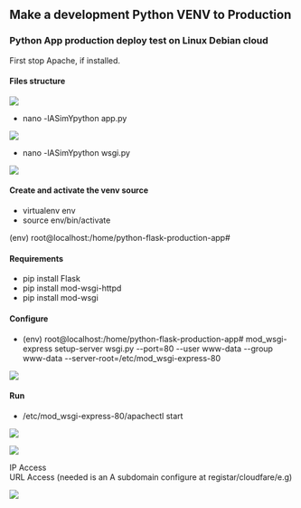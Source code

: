## Make a development Python VENV to Production

### Python App production deploy test on Linux Debian cloud

First stop Apache, if installed.

#### Files structure

![](https://user-images.githubusercontent.com/9384127/230894921-8a13d915-022e-4343-afbe-01009548ff83.png)

*   nano -lASimYpython app.py

![](https://user-images.githubusercontent.com/9384127/230911418-56db5b90-643b-4b4a-8b86-29c723b303e7.png)

*   nano -lASimYpython wsgi.py

![](https://user-images.githubusercontent.com/9384127/230911909-78a90717-b9ec-43e3-9e70-78244d76bb3c.png)

#### Create and activate the venv source

*   virtualenv env
*   source env/bin/activate

(env) root@localhost:/home/python-flask-production-app#

#### Requirements

*   pip install Flask
*   pip install mod-wsgi-httpd
*   pip install mod-wsgi

#### Configure

*   (env) root@localhost:/home/python-flask-production-app# mod\_wsgi-express setup-server wsgi.py --port=80 --user www-data --group www-data --server-root=/etc/mod\_wsgi-express-80

![](https://user-images.githubusercontent.com/9384127/230905418-11e82dbf-be28-4de3-8748-d8857eee2155.png)

#### Run

*   /etc/mod\_wsgi-express-80/apachectl start

![](https://user-images.githubusercontent.com/9384127/230910229-3a0ac85c-a045-4e9b-b06d-1f45de156fba.png)

![](https://user-images.githubusercontent.com/9384127/230913489-1ffa842a-4317-4c3f-9a6a-797d1647d72d.png)

IP Access  
URL Access (needed is an A subdomain configure at registar/cloudfare/e.g)

![](https://user-images.githubusercontent.com/9384127/230913608-bcd78aa8-9f11-4e79-a450-56a12b80dab8.png)
